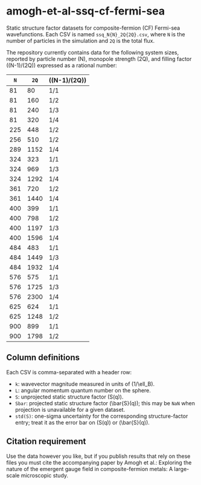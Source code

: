 # amogh-et-al-ssq-cf-fermi-sea

Static structure factor datasets for composite-fermion (CF) Fermi-sea
wavefunctions. Each CSV is named `ssq_N{N}_2Q{2Q}.csv`, where `N` is the
number of particles in the simulation and `2Q` is the total flux.

The repository currently contains data for the following system sizes,
reported by particle number \(N\), monopole strength \(2Q\), and filling
factor \((N-1)/(2Q)\) expressed as a rational number:

| `N` | `2Q` | \((N-1)/(2Q)\) |
| --- | --- | --- |
| 81 | 80 | 1/1 |
| 81 | 160 | 1/2 |
| 81 | 240 | 1/3 |
| 81 | 320 | 1/4 |
| 225 | 448 | 1/2 |
| 256 | 510 | 1/2 |
| 289 | 1152 | 1/4 |
| 324 | 323 | 1/1 |
| 324 | 969 | 1/3 |
| 324 | 1292 | 1/4 |
| 361 | 720 | 1/2 |
| 361 | 1440 | 1/4 |
| 400 | 399 | 1/1 |
| 400 | 798 | 1/2 |
| 400 | 1197 | 1/3 |
| 400 | 1596 | 1/4 |
| 484 | 483 | 1/1 |
| 484 | 1449 | 1/3 |
| 484 | 1932 | 1/4 |
| 576 | 575 | 1/1 |
| 576 | 1725 | 1/3 |
| 576 | 2300 | 1/4 |
| 625 | 624 | 1/1 |
| 625 | 1248 | 1/2 |
| 900 | 899 | 1/1 |
| 900 | 1798 | 1/2 |
## Column definitions

Each CSV is comma-separated with a header row:

- `k`: wavevector magnitude measured in units of \(1/\ell_B\).
- `L`: angular momentum quantum number on the sphere.
- `S`: unprojected static structure factor \(S(q)\).
- `Sbar`: projected static structure factor \(\bar{S}(q)\); this may be
  `NaN` when projection is unavailable for a given dataset.
- `std(S)`: one-sigma uncertainty for the corresponding structure-factor
  entry; treat it as the error bar on \(S(q)\) or \(\bar{S}(q)\).

## Citation requirement

Use the data however you like, but if you publish results that rely on
these files you must cite the accompanying paper by Amogh et al.: Exploring the nature of the emergent gauge field in composite-fermion metals: A large-scale microscopic study.
